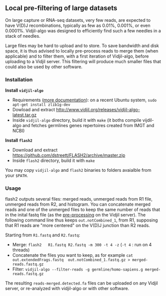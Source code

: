 

## Local pre-filtering of large datasets

On large capture or RNA-seq datasets, very few reads, are expected to have V(D)J recombinations, typically as few as 0.01%, 0.001%, or even 0.0001%. Vidjil-algo was designed to efficiently find such a few needles in a stack of needles.

Large files may be hard to upload and to store. 
To save bandwidth and disk space, it is thus advised to locally pre-process reads 
to merge them (when applicable) and to filter them, with a first iteration of Vidjil-algo, 
before uploading to a Vidjil server. 
This filtering will produce much smaller files that could also be used by other software.

### Installation

**Install `vidjil-algo`**

 - Requirements ([more documentation](vidjil-algo.md#installation)): on a recent Ubuntu system, `sudo apt-get install zlib1g-dev`
 - Dowload and extract <http://www.vidjil.org/releases/vidjil-algo-latest.tar.gz>
 - Inside `vidjil-algo` directory, build it with `make`  (it boths compile vijdil-algo and fetches germlines genes repertoires created from IMGT and NCBI)

**Install `flash2`**

  - Download and extract <https://github.com/dstreett/FLASH2/archive/master.zip>
  - Inside `flash2` directory, build it with `make` 

You may copy `vidjil-algo` and `flash2`  binaries to folders avaialble from your `$PATH`.

### Usage

flash2 outputs several files: merged reads, unmerged reads from R1 file, unmerged reads from R2, and histogram. 
You can concatenate merged reads and one of the unmerged files 
to keep the same number of reads that in the inital fastq file
(as the [pre-processing](user.md#pre-processing) on the Vidjil server). 
The following command line thus keeps `out.notCombined_1`, from R1, 
supposing that R1 reads are "more centered" on the V(D)J junction than R2 reads.

Starting from `R1.fastq` and `R2.fastq`:

 - Merge:  `flash2   R1.fastq R2.fastq -m 300 -t 4 -z`   (`-t 4` : run on 4 threads)
 - Concatenate the files you want to keep, as for example  `cat out.extendedFrags.fastq  out.notCombined_1.fastq.gz > merged-reads.fastq.gz`
 - Filter:  `vidjil-algo --filter-reads -g germline/homo-sapiens.g merged-reads.fastq.gz`
 
The resulting `reads-merged.detected.fa` files can be uploaded on any Vidjil server,
or re-analyzed with vidjil-algo or with other software.


